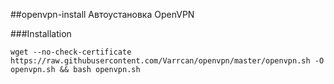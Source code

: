 ##openvpn-install
Автоустановка OpenVPN

###Installation
 
`wget --no-check-certificate https://raw.githubusercontent.com/Varrcan/openvpn/master/openvpn.sh -O openvpn.sh && bash openvpn.sh`
